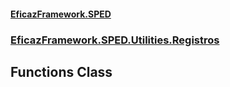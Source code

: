 #### [EficazFramework.SPED](EficazFrameworkSPED.md 'EficazFramework SPED')
### [EficazFramework.SPED.Utilities.Registros](EficazFramework.SPED.Utilities.Registros.md 'EficazFramework.SPED.Utilities.Registros')

## Functions Class
